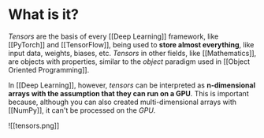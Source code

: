 # What is it?

*Tensors* are the basis of every [[Deep Learning]] framework, like [[PyTorch]] and [[TensorFlow]], being used to **store almost everything**, like input data, weights, biases, etc.
*Tensors* in other fields, like [[Mathematics]], are objects with properties, similar to the *object* paradigm used in [[Object Oriented Programming]].

In [[Deep Learning]], however, *tensors* can be interpreted as **n-dimensional arrays with the assumption that they can run on a GPU**.
This is important because, although you can also created multi-dimensional arrays with [[NumPy]], it can't be processed on the *GPU*.

![[tensors.png]]